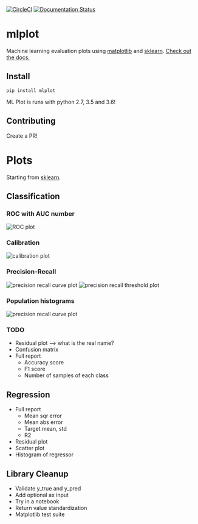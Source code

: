 [![CircleCI](https://circleci.com/gh/sbarton272/mlplot.svg?style=svg)](https://circleci.com/gh/sbarton272/mlplot)
[![Documentation Status](https://readthedocs.org/projects/mlplot/badge/?version=latest)](https://mlplot.readthedocs.io/en/latest/?badge=latest)

# mlplot

Machine learning evaluation plots using [matplotlib](https://matplotlib.org/) and [sklearn](http://scikit-learn.org/). [Check out the docs.](https://mlplot.readthedocs.io/)

## Install

```
pip install mlplot
```

ML Plot is runs with python 2.7, 3.5 and 3.6!

## Contributing

Create a PR!

# Plots

Starting from [sklearn](http://scikit-learn.org/stable/modules/model_evaluation.html).

## Classification

### ROC with AUC number
![ROC plot](https://raw.githubusercontent.com/sbarton272/mlplot/master/mlplot/test/output/test_roc.png)

### Calibration
![calibration plot](https://raw.githubusercontent.com/sbarton272/mlplot/master/mlplot/test/output/test_calibration.png)

### Precision-Recall
![precision recall curve plot](https://raw.githubusercontent.com/sbarton272/mlplot/master/mlplot/test/output/test_precision_recall.png)
![precision recall threshold plot](https://raw.githubusercontent.com/sbarton272/mlplot/master/mlplot/test/output/test_precision_recall_threshold.png)

### Population histograms
![precision recall curve plot](https://raw.githubusercontent.com/sbarton272/mlplot/master/mlplot/test/output/test_population_histogram.png)

### TODO
- Residual plot --> what is the real name?
- Confusion matrix
- Full report
  - Accuracy score
  - F1 score
  - Number of samples of each class

## Regression

- Full report
  - Mean sqr error
  - Mean abs error
  - Target mean, std
  - R2
- Residual plot
- Scatter plot
- Histogram of regressor

## Library Cleanup

- Validate y_true and y_pred
- Add optional ax input
- Try in a notebook
- Return value standardization
- Matplotlib test suite
